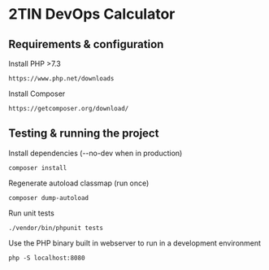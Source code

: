 # 2TIN DevOps Calculator
## Requirements & configuration
Install PHP >7.3
```
https://www.php.net/downloads
```

Install Composer
```
https://getcomposer.org/download/
```
## Testing & running the project
Install dependencies (--no-dev when in production)
```
composer install
```
Regenerate autoload classmap (run once)
```
composer dump-autoload
```

Run unit tests
```
./vendor/bin/phpunit tests
```
Use the PHP binary built in webserver to run in a development environment
```
php -S localhost:8080
```
